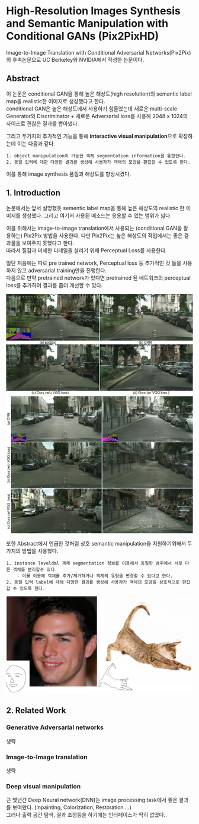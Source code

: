 # High-Resolution Images Synthesis and Semantic Manipulation with Conditional GANs (Pix2PixHD)  

Image-to-Image Translation with Conditional Adversarial Networks(Pix2Pix)의 후속논문으로 UC Berkeley와 NVIDIA에서 작성한 논문이다.  

## Abstract  

이 논문은 conditional GAN을 통해 높은 해상도(high resolution)의 semantic label map을 realistic한 이미지로 생성했다고 한다.  
conditional GAN은 높은 해상도에서 사용하기 힘들었는데 새로운 multi-scale Generator와 Discriminator + 새로운 Adversarial loss를 사용해 2048 x 1024의 사이즈로 괜찮은 결과를 뽑아냈다.  

그리고 두가지의 추가적인 기능을 통해 **interactive visual manipulation**으로 확장하는데 이는 다음과 같다.  

    1. object manipulation이 가능한 객체 segmentation information을 통합한다.  
    2. 동일 입력에 대한 다양한 결과를 생성해 사용자가 객채의 모양을 편집할 수 있도록 한다.  

이를 통해 image synthesis 품질과 해상도를 향상시켰다.  

## 1. Introduction  

논문에서는 앞서 설명했듯 sementic label map을 통해 높은 해상도의 realistic 한 이미지를 생성했다. 그리고 여기서 사용된 메소드는 응용할 수 있는 범위가 넓다.  

이를 위해서는 image-to-image translation에서 사용되는 (conditional GAN을 활용하는) Pix2Pix 방법을 사용한다. 다만 Pix2Pix는 높은 해상도의 작업에서는 좋은 결과물을 보여주지 못했다고 한다.  
따라서 질감과 미세한 디테일을 살리기 위해 Perceptual Loss를 사용한다.

일단 처음에는 따로 pre trained network, Perceptual loss 등 추가적인 것 들을 사용하지 않고 adversarial training만을 진행한다.  
다음으로 만약 pretrained network가 있다면 pretrained 된 네트워크의 perceptual loss를 추가하여 결과를 좀더 개선할 수 있다.  

![img](./Asset/20.png)  
![img](./Asset/21.png)  

또한 Abstract에서 언급한 것처럼 상호 semantic manipulation을 지원하기위해서 두가지의 방법을 사용했다.

    1. instance leveldml 객체 segmentation 정보를 이용해서 동일한 범주에서 서로 다른 객체를 분리할수 있다.
        - 이를 이용해 객체를 추가/제거하거나 객체의 유형을 변경할 수 있다고 한다.
    2. 동일 입력 label에 대해 디양한 결과를 생성해 사용자가 객체의 모양을 상호적으로 편집할 수 있도록 한다.  

![img](./Asset/22.png)  

## 2. Related Work  

### Generative Adversarial networks
생략  

### Image-to-Image translation  
생략

### Deep visual manipulation

근 몇년간 Deep Neural network(DNN)는 image processing task에서 좋은 결과를 보여왔다. (Inpainting, Colorization, Restoration ...)  
그러나 출력 공간 탐색, 결과 조정등을 하기에는 인터페이스가 딱히 없었다..  

